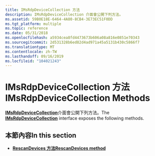 ```yaml
---
title: IMsRdpDeviceCollection 方法
description: IMsRdpDeviceCollection 介面會公開下列方法。
ms.assetid: 59B0E18E-6464-4A80-8CB4-3E73EC51F0DD
ms.tgt_platform: multiple
ms.topic: reference
ms.date: 05/31/2018
ms.openlocfilehash: a5934cea8fd4473673b606a08a816e0851e70343
ms.sourcegitcommit: 2d531328b6ed82d4ad971a45a5131b430c5866f7
ms.translationtype: MT
ms.contentlocale: zh-TW
ms.lasthandoff: 09/16/2019
ms.locfileid: "104021243"
---
```

# <a name="imsrdpdevicecollection-methods"></a><span data-ttu-id="d7efa-103">IMsRdpDeviceCollection 方法</span><span class="sxs-lookup"><span data-stu-id="d7efa-103">IMsRdpDeviceCollection Methods</span></span>

<span data-ttu-id="d7efa-104">[**IMsRdpDeviceCollection**](imsrdpdevicecollection.md)介面會公開下列方法。</span><span class="sxs-lookup"><span data-stu-id="d7efa-104">The [**IMsRdpDeviceCollection**](imsrdpdevicecollection.md) interface exposes the following methods.</span></span>

## <a name="in-this-section"></a><span data-ttu-id="d7efa-105">本節內容</span><span class="sxs-lookup"><span data-stu-id="d7efa-105">In this section</span></span>

-   [<span data-ttu-id="d7efa-106">**RescanDevices 方法**</span><span class="sxs-lookup"><span data-stu-id="d7efa-106">**RescanDevices method**</span></span>](imsrdpdevicecollection-rescandevices.md)

 

 




